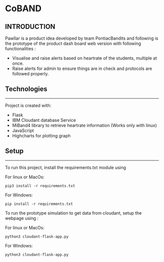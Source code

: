 # CoBAND


INTRODUCTION
------------

Pawllar is a product idea developed by team PontiacBandits and following is the prototype of the product dash board web version with following functionalities :

 * Visualise and raise alerts based on heartrate of the students, multiple at once.
 * Raise alerts for admin to ensure things are in check and protocols are followed properly.

## Technologies
------------
Project is created with:
* Flask
* IBM Cloudant database Service
* MiBand4 library to retrieve heartrate information (Works only with linux)
* JavaScript
* Highcharts for plotting graph
	
## Setup
------------
To run this project, install the requirements.txt module using 

For linux or MacOs:
```
pip3 install -r requirements.txt
```

For Windows:
```
pip install -r requirements.txt
```

To run the prototype simulation to get data from cloudant, setup the webpage using :

For linux or MacOs:
```
python3 cloudant-flask-app.py
```

For Windows:
```
python3 cloudant-flask-app.py
```